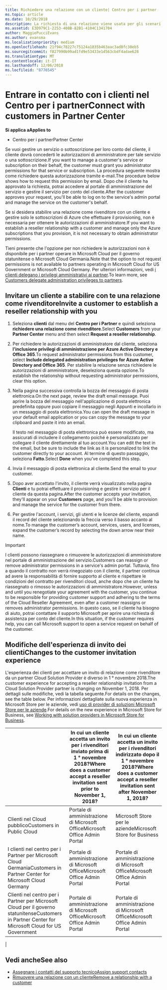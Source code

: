 ```yaml
---
title: Richiedere una relazione con un cliente| Centro per i partner
ms.topic: article
ms.date: 10/29/2018
description: La richiesta di una relazione viene usata per gli scenari multipartner e multicanale. È anche utile se un cliente rimuove i tuoi privilegi di amministratore delegato e devi ripristinarli per effettuare il provisioning o fornire supporto.
ms.assetid: E3D979C1-2253-408B-82B1-4104C1341704
author: MaggiePucciEvans
ms.author: evansma
ms.localizationpriority: medium
ms.openlocfilehash: 21f94c78227c75124a1835b463aac3ad8fc38eb5
ms.sourcegitcommit: f827990b99ad1fd9e53433e1d563cbdf4adae628
ms.translationtype: MT
ms.contentlocale: it-IT
ms.lasthandoff: 12/06/2018
ms.locfileid: "8776545"
---
```

# <a name="connect-with-customers-in-partner-center"></a><span data-ttu-id="e3984-104">Entrare in contatto con i clienti nel Centro per i partner</span><span class="sxs-lookup"><span data-stu-id="e3984-104">Connect with customers in Partner Center</span></span>

**<span data-ttu-id="e3984-105">Si applica a</span><span class="sxs-lookup"><span data-stu-id="e3984-105">Applies to</span></span>**

-  <span data-ttu-id="e3984-106">Centro per i partner</span><span class="sxs-lookup"><span data-stu-id="e3984-106">Partner Center</span></span>

<span data-ttu-id="e3984-107">Se vuoi gestire un servizio o sottoscrizione per loro conto del cliente, il cliente dovrà concederti le autorizzazioni di amministratore per tale servizio o una sottoscrizione.</span><span class="sxs-lookup"><span data-stu-id="e3984-107">If you want to manage a customer's service or subscription on their behalf, the customer must grant you administrator permissions for that service or subscription.</span></span> <span data-ttu-id="e3984-108">La procedura seguente mostra come richiedere questa autorizzazione tramite e-mail.</span><span class="sxs-lookup"><span data-stu-id="e3984-108">The procedure below shows how to request this permission by email.</span></span> <span data-ttu-id="e3984-109">Dopo che il cliente ha approvato la richiesta, potrai accedere al portale di amministrazione del servizio e gestire il servizio per conto del cliente.</span><span class="sxs-lookup"><span data-stu-id="e3984-109">After the customer approves your request, you'll be able to log on to the service's admin portal and manage the service on the customer's behalf.</span></span>

<span data-ttu-id="e3984-110">Se si desidera stabilire una relazione come rivenditore con un cliente e gestire solo le sottoscrizioni di Azure che effettuare il provisioning, non è necessaria per ottenere le autorizzazioni di amministratore.</span><span class="sxs-lookup"><span data-stu-id="e3984-110">If you want to establish a reseller relationship with a customer and manage only the Azure subscriptions that you provision, it is not necessary to obtain administrator permissions.</span></span>

<span data-ttu-id="e3984-111">Tieni presente che l'opzione per non richiedere le autorizzazioni non è disponibile per i partner operare in Microsoft Cloud per il governo statunitense o Microsoft Cloud Germania.</span><span class="sxs-lookup"><span data-stu-id="e3984-111">Note that the option to not request permissions is not available to partners operating in Microsoft Cloud for US Government or Microsoft Cloud Germany.</span></span> <span data-ttu-id="e3984-112">Per ulteriori informazioni, vedi [i clienti delegano i privilegi amministrativi ai partner](https://docs.microsoft.com/en-us/partner-center/customers_revoke_admin_privileges).</span><span class="sxs-lookup"><span data-stu-id="e3984-112">To learn more, see [Customers delegate administration privileges to partners](https://docs.microsoft.com/en-us/partner-center/customers_revoke_admin_privileges).</span></span>


## <a name="invite-a-customer-to-establish-a-reseller-relationship-with-you"></a><span data-ttu-id="e3984-113">Invitare un cliente a stabilire con te una relazione come rivenditore</span><span class="sxs-lookup"><span data-stu-id="e3984-113">Invite a customer to establish a reseller relationship with you</span></span>

1.  <span data-ttu-id="e3984-114">Seleziona **clienti** dal menu del **Centro per i Partner** e quindi seleziona **richiedere una relazione come rivenditore**.</span><span class="sxs-lookup"><span data-stu-id="e3984-114">Select **Customers** from your **Partner Center** menu and then select **Request a reseller relationship**.</span></span>

2.  <span data-ttu-id="e3984-115">Per richiedere le autorizzazioni di amministratore dal cliente, seleziona **l'inclusione privilegi di amministrazione per Azure Active Directory e Office 365**.</span><span class="sxs-lookup"><span data-stu-id="e3984-115">To request administrator permissions from this customer, select **Include delegated administration privileges for Azure Active Directory and Office 365**.</span></span> <span data-ttu-id="e3984-116">Per stabilire la relazione senza richiedere le autorizzazioni di amministratore, deseleziona questa opzione.</span><span class="sxs-lookup"><span data-stu-id="e3984-116">To establish the relationship without requesting administrator permissions, clear this option.</span></span> 

3.  <span data-ttu-id="e3984-117">Nella pagina successiva controlla la bozza del messaggio di posta elettronica.</span><span class="sxs-lookup"><span data-stu-id="e3984-117">On the next page, review the draft email message.</span></span> <span data-ttu-id="e3984-118">Puoi aprire la bozza del messaggio nell'applicazione di posta elettronica predefinita oppure puoi copiare il messaggio negli Appunti e incollarlo in un messaggio di posta elettronica.</span><span class="sxs-lookup"><span data-stu-id="e3984-118">You can open the draft message in your default email application or you can copy the message to your clipboard and paste it into an email.</span></span> 

    <span data-ttu-id="e3984-119">Il testo nel messaggio di posta elettronica può essere modificato, ma assicurati di includere il collegamento poiché è personalizzato per collegare il cliente direttamente al tuo account.</span><span class="sxs-lookup"><span data-stu-id="e3984-119">You can edit the text in the email, but be sure to include the link as it is personalized to link the customer directly to your account.</span></span> <span data-ttu-id="e3984-120">Al termine di questo passaggio, seleziona **Fatto**.</span><span class="sxs-lookup"><span data-stu-id="e3984-120">Select **Done** when you’ve completed this step.</span></span>

3.  <span data-ttu-id="e3984-121">Invia il messaggio di posta elettronica al cliente.</span><span class="sxs-lookup"><span data-stu-id="e3984-121">Send the email to your customer.</span></span>

5.  <span data-ttu-id="e3984-122">Dopo aver accettato l'invito, il cliente verrà visualizzato nella pagina **Clienti** e tu potrai effettuare il provisioning e gestire il servizio per il cliente da questa pagina.</span><span class="sxs-lookup"><span data-stu-id="e3984-122">After the customer accepts your invitation, they'll appear on your **Customers** page, and you'll be able to provision and manage the service for the customer from there.</span></span>

 
6.  <span data-ttu-id="e3984-123">Per gestire l'account, i servizi, gli utenti e le licenze del cliente, espandi il record del cliente selezionando la freccia verso il basso accanto al nome.</span><span class="sxs-lookup"><span data-stu-id="e3984-123">To manage the customer’s account, services, users, and licenses, expand the customer’s record by selecting the down arrow near their name.</span></span>


> [!IMPORTANT]  
> <span data-ttu-id="e3984-124">I clienti possono riassegnare o rimuovere le autorizzazioni di amministratore nel portale di amministrazione del servizio.</span><span class="sxs-lookup"><span data-stu-id="e3984-124">Customers can reassign or remove administrator permissions in a service's admin portal.</span></span> <span data-ttu-id="e3984-125">Tuttavia, fino a quando il contratto non verrà rinegoziato con il cliente, il partner continua ad avere la responsabilità di fornire supporto al cliente e rispettare le condizioni del contratto per rivenditori cloud, anche dopo che un cliente ha riassegnato o rimosso le autorizzazioni di amministratore.</span><span class="sxs-lookup"><span data-stu-id="e3984-125">However, unless and until you renegotiate your agreement with the customer, you continue to be responsible for providing customer support and adhering to the terms of the Cloud Reseller Agreement, even after a customer reassigns or removes administrator permissions.</span></span> <span data-ttu-id="e3984-126">In questo caso, se il cliente ha bisogno di aiuto, potrai contattare il supporto Microsoft per aprire una richiesta di assistenza per conto del cliente.</span><span class="sxs-lookup"><span data-stu-id="e3984-126">In this situation, if the customer requires help, you can call Microsoft support to open a service request on behalf of the customer.</span></span>

## <a name="changes-to-the-customer-invitation-experience"></a><span data-ttu-id="e3984-127">Modifiche dell'esperienza di invito dei clienti</span><span class="sxs-lookup"><span data-stu-id="e3984-127">Changes to the customer invitation experience</span></span>

<span data-ttu-id="e3984-128">L'esperienza dei clienti per accettare un invito di relazione come rivenditore da un partner Cloud Solution Provider è diverso in 1 ° novembre 2018.</span><span class="sxs-lookup"><span data-stu-id="e3984-128">The customer experience for accepting a reseller relationship invitation from a Cloud Solution Provider partner is changing on November 1, 2018.</span></span> <span data-ttu-id="e3984-129">Per dettagli sulle modifiche, vedi la tabella seguente.</span><span class="sxs-lookup"><span data-stu-id="e3984-129">For details on the changes, see the table below.</span></span> <span data-ttu-id="e3984-130">Per informazioni dettagliate sulla nuova esperienza in Microsoft Store per le aziende, vedi [uso di provider di soluzioni Microsoft Store per le aziende](https://docs.microsoft.com/en-us/microsoft-store/work-with-partner-microsoft-store-business).</span><span class="sxs-lookup"><span data-stu-id="e3984-130">For details on the new experience in Microsoft Store for Business, see [Working with solution providers in Microsoft Store for Business](https://docs.microsoft.com/en-us/microsoft-store/work-with-partner-microsoft-store-business).</span></span>

|  | <span data-ttu-id="e3984-131">In cui un cliente accetta un invito per i rivenditori inviato prima di 1 ° novembre 2018?</span><span class="sxs-lookup"><span data-stu-id="e3984-131">Where does a customer accept a reseller invitation sent prior to November 1, 2018?</span></span> | <span data-ttu-id="e3984-132">In cui un cliente accetta un invito per i rivenditori indirizzato dopo il 1 ° novembre 2018?</span><span class="sxs-lookup"><span data-stu-id="e3984-132">Where does a customer accept a reseller invitation sent after November 1, 2018?</span></span> |
|---------|---------|---------
| <span data-ttu-id="e3984-133">Clienti nel Cloud pubblico</span><span class="sxs-lookup"><span data-stu-id="e3984-133">Customers in Public Cloud</span></span> | <span data-ttu-id="e3984-134">Portale di amministrazione di Microsoft Office</span><span class="sxs-lookup"><span data-stu-id="e3984-134">Microsoft Office Admin Portal</span></span> | <span data-ttu-id="e3984-135">Microsoft Store per le aziende</span><span class="sxs-lookup"><span data-stu-id="e3984-135">Microsoft Store for Business</span></span> |
| <span data-ttu-id="e3984-136">I clienti nel centro per i Partner per Microsoft Cloud Germania</span><span class="sxs-lookup"><span data-stu-id="e3984-136">Customers in Partner Center for Microsoft Cloud Germany</span></span> | <span data-ttu-id="e3984-137">Portale di amministrazione di Microsoft Office</span><span class="sxs-lookup"><span data-stu-id="e3984-137">Microsoft Office Admin Portal</span></span> | <span data-ttu-id="e3984-138">Portale di amministrazione di Microsoft Office</span><span class="sxs-lookup"><span data-stu-id="e3984-138">Microsoft Office Admin Portal</span></span> |
| <span data-ttu-id="e3984-139">Clienti nel centro per i Partner per Microsoft Cloud per il governo statunitense</span><span class="sxs-lookup"><span data-stu-id="e3984-139">Customers in Partner Center for Microsoft Cloud for US Government</span></span> | <span data-ttu-id="e3984-140">Portale di amministrazione di Microsoft Office</span><span class="sxs-lookup"><span data-stu-id="e3984-140">Microsoft Office Admin Portal</span></span> | <span data-ttu-id="e3984-141">Portale di amministrazione di Microsoft Office</span><span class="sxs-lookup"><span data-stu-id="e3984-141">Microsoft Office Admin Portal</span></span> |
|

## <a name="see-also"></a><span data-ttu-id="e3984-142">Vedi anche</span><span class="sxs-lookup"><span data-stu-id="e3984-142">See also</span></span>

- [<span data-ttu-id="e3984-143">Assegnare i contatti del supporto tecnico</span><span class="sxs-lookup"><span data-stu-id="e3984-143">Assign support contacts</span></span>](assign-support-contacts.md)
- [<span data-ttu-id="e3984-144">Rimuovere una relazione con un cliente</span><span class="sxs-lookup"><span data-stu-id="e3984-144">Remove a relationship with a customer</span></span>](remove-a-relationship.md)